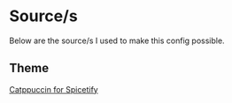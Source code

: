 # Source/s
Below are the source/s I used to make this config possible.

## Theme
[Catppuccin for Spicetify](https://github.com/catppuccin/spicetify)
